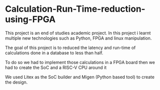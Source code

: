 # Calculation-Run-Time-reduction-using-FPGA
This project is an end of studies academic project. In this project i learnt multiple new technologies such as Python, FPGA and linux manipulation. 

The goal of this project is to reduced the latency and run-time of calculations done in a database to less than half.

To do so we had to implement those calculations in a FPGA board then we had to create the SoC and a RISC-V CPU around it

We used Litex as the SoC builder and Migen (Python based tool) to create the design.
